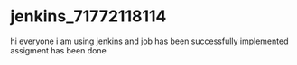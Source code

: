 # jenkins_71772118114

hi everyone
i am using jenkins and job has been successfully implemented
assigment has been done
